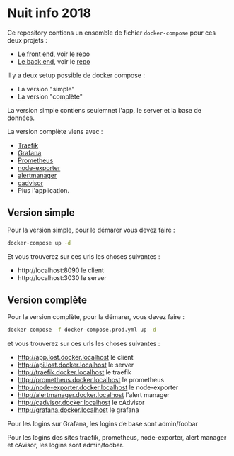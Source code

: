 # Nuit info 2018

Ce repository contiens un ensemble de fichier `docker-compose` pour ces deux projets : 
* [Le front end](https://front-lost-nuit-info.netlify.com/), voir le [repo](https://github.com/LesBoa/front_app)
* [Le back end](https://lost-backend-nuit-info.herokuapp.com), voir le [repo](https://github.com/LesBoa/night-back)


Il y a deux setup possible de docker compose : 

* La version "simple"
* La version "complète"

La version simple contiens seulemnet l'app, le server et la base de données.


La version complète viens avec : 
* [Traefik](https://traefik.io/)
* [Grafana](https://grafana.com/)
* [Prometheus](https://prometheus.io/)
* [node-exporter](https://github.com/prometheus/node_exporter)
* [alertmanager](https://github.com/prometheus/alertmanager)
* [cadvisor](https://github.com/google/cadvisor)
* Plus l'application.

## Version simple

Pour la version simple, pour le démarer vous devez faire :

```bash
docker-compose up -d
```

Et vous trouverez sur ces urls les choses suivantes : 
* http://localhost:8090 le client
* http://localhost:3030 le server

## Version complète 

Pour la version complète, pour la démarer, vous devez faire : 

```bash
docker-compose -f docker-compose.prod.yml up -d
```

et vous trouverez sur ces urls les choses suivantes : 

* http://app.lost.docker.localhost le client
* http://api.lost.docker.localhost le server
* http://traefik.docker.localhost le traefik
* http://prometheus.docker.localhost le prometheus
* http://node-exporter.docker.localhost le node-exporter
* http://alertmanager.docker.localhost l'alert manager
* http://cadvisor.docker.localhost le cAdvisor
* http://grafana.docker.localhost le grafana

Pour les logins sur Grafana, les logins de base sont admin/foobar

Pour les logins des sites traefik, prometheus, node-exporter, alert manager et cAvisor, les logins sont admin/foobar.
